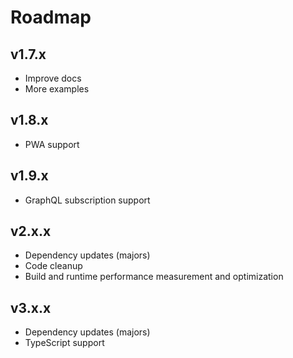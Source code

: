 # Roadmap

## v1.7.x

- Improve docs
- More examples

## v1.8.x

- PWA support

## v1.9.x

- GraphQL subscription support

## v2.x.x

- Dependency updates (majors)
- Code cleanup
- Build and runtime performance measurement and optimization

## v3.x.x

- Dependency updates (majors)
- TypeScript support
